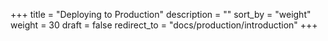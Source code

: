 +++
title = "Deploying to Production"
description = ""
sort_by = "weight"
weight = 30
draft = false
redirect_to = "docs/production/introduction"
+++